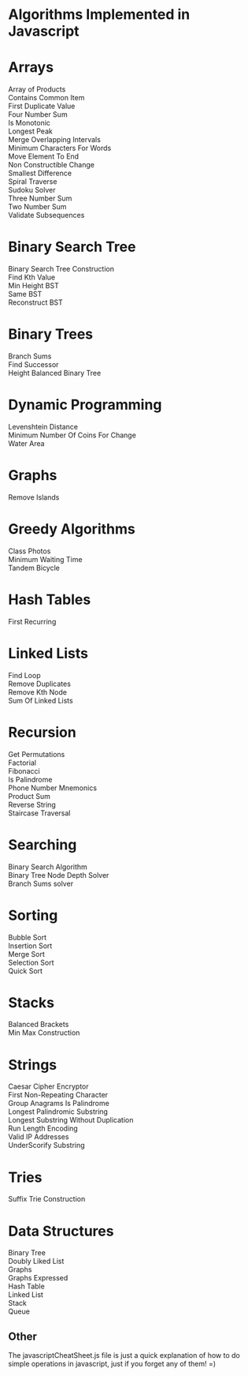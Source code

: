 # Algorithms Implemented in Javascript

  

# Arrays
Array of Products  
Contains Common Item  
First Duplicate Value  
Four Number Sum  
Is Monotonic  
Longest Peak  
Merge Overlapping Intervals  
Minimum Characters For Words  
Move Element To End  
Non Constructible Change  
Smallest Difference  
Spiral Traverse  
Sudoku Solver  
Three Number Sum  
Two Number Sum  
Validate Subsequences  

# Binary Search Tree  
Binary Search Tree Construction  
Find Kth Value  
Min Height BST  
Same BST  
Reconstruct BST  

# Binary Trees  
Branch Sums  
Find Successor  
Height Balanced Binary Tree  

# Dynamic Programming  
Levenshtein Distance  
Minimum Number Of Coins For Change  
Water Area  

# Graphs  
Remove Islands  

# Greedy Algorithms  
Class Photos  
Minimum Waiting Time  
Tandem Bicycle  

# Hash Tables  
First Recurring  

# Linked Lists  
Find Loop  
Remove Duplicates  
Remove Kth Node  
Sum Of Linked Lists  

# Recursion  
Get Permutations  
Factorial  
Fibonacci  
Is Palindrome  
Phone Number Mnemonics  
Product Sum  
Reverse String  
Staircase Traversal  

# Searching
Binary Search Algorithm   
Binary Tree Node Depth Solver  
Branch Sums solver  

# Sorting  
Bubble Sort  
Insertion Sort  
Merge Sort  
Selection Sort  
Quick Sort  

# Stacks
Balanced Brackets  
Min Max Construction  

# Strings
Caesar Cipher Encryptor  
First Non-Repeating Character  
Group Anagrams
Is Palindrome  
Longest Palindromic Substring  
Longest Substring Without Duplication  
Run Length Encoding  
Valid IP Addresses  
UnderScorify Substring  

# Tries  
Suffix Trie Construction  

# Data Structures   
Binary Tree  
Doubly Liked List  
Graphs  
Graphs Expressed  
Hash Table  
Linked List  
Stack  
Queue  

## Other

The javascriptCheatSheet.js file is just a quick explanation of how to do simple operations in javascript, just if you forget any of them! =)  


